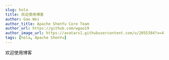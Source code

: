 ```yaml
---
slug: hola
title: 欢迎使用博客
author: Gao Wei
author_title: Apache ShenYu Core Team
author_url: https://github.com/wgao19
author_image_url: https://avatars1.githubusercontent.com/u/2055384?v=4
tags: [hola, Apache ShenYu]
---
```


欢迎使用博客
